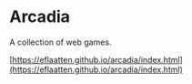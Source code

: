 # Arcadia

A collection of web games.

[https://eflaatten.github.io/arcadia/index.html](https://eflaatten.github.io/arcadia/index.html)

